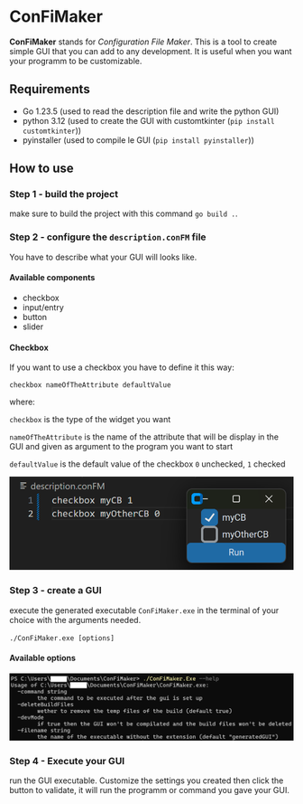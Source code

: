 # ConFiMaker

**ConFiMaker** stands for *Configuration File Maker*. This is a tool to create simple GUI that you can add to any development. It is useful when you want your programm to be customizable.

## Requirements

- Go 1.23.5 (used to read the description file and write the python GUI)
- python 3.12 (used to create the GUI with customtkinter (`pip install customtkinter`))
- pyinstaller (used to compile le GUI (`pip install pyinstaller`))

## How to use

### Step 1 - build the project

make sure to build the project with this command `go build .`.

### Step 2 - configure the `description.conFM` file

You have to describe what your GUI will looks like.

#### Available components

- checkbox
- input/entry
- button
- slider

#### Checkbox

If you want to use a checkbox you have to define it this way:

    checkbox nameOfTheAttribute defaultValue

where:

`checkbox` is the type of the widget you want

`nameOfTheAttribute` is the name of the attribute that will be display in the GUI and given as argument to the program you want to start

`defaultValue` is the default value of the checkbox `0` unchecked, `1` checked

![example of checkbox definition](assets/checkboxDefinition.png)

### Step 3 - create a GUI

execute the generated executable `ConFiMaker.exe` in the terminal of your choice with the arguments needed.

`./ConFiMaker.exe [options]`

#### Available options

![availableOptions](assets/availableOptions.png)

### Step 4 - Execute your GUI

run the GUI executable. Customize the settings you created then click the button to validate, it will run the programm or command you gave your GUI.
